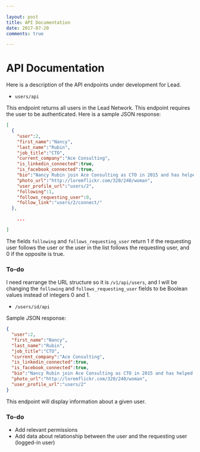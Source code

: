 ```yaml
---

layout: post
title: API Documentation
date: 2017-07-20
comments: true

---
```


# API Documentation

Here is a description of the API endpoints under development for Lead.

* `users/api`

This endpoint returns all users in the Lead Network. This endpoint requires the user to be authenticated. Here is a sample JSON response:

```JSON
[
  {
    "user":2,
    "first_name":"Nancy",
    "last_name":"Rubin",
    "job_title":"CTO",
    "current_company":"Ace Consulting",
    "is_linkedin_connected":true,
    "is_facebook_connected":true,
    "bio":"Nancy Rubin join Ace Consulting as CTO in 2015 and has helped grow the engineering team form 10 to 100 employees.",
    "photo_url":"http://loremflickr.com/320/240/woman",
    "user_profile_url":"users/2",
    "following":1,
    "follows_requesting_user":0,
    "follow_link":"users/2/connect/"
  },

    ...

]
```

The fields `following` and `follows_requesting_user` return 1 if the requesting user follows the user or the user in the list follows the requesting user, and 0 if the opposite is true.

### To-do

I need rearrange the URL structure so it is `/v1/api/users`, and I will be changing the `following` and `follows_requesting_user` fields to be Boolean values instead of integers 0 and 1.

* `/users/id/api`

Sample JSON response:

```JSON
{
  "user":2,
  "first_name":"Nancy",
  "last_name":"Rubin",
  "job_title":"CTO",
  "current_company":"Ace Consulting",
  "is_linkedin_connected":true,
  "is_facebook_connected":true,
  "bio":"Nancy Rubin join Ace Consulting as CTO in 2015 and has helped grow the engineering team form 10 to 100 employees.",
  "photo_url":"http://loremflickr.com/320/240/woman",
  "user_profile_url":"users/2"
}
```

This endpoint will display information about a given user.

### To-do

* Add relevant permissions
* Add data about relationship between the user and the requesting user (logged-in user)
